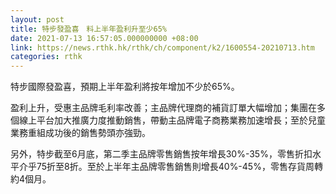 ```yaml
---
layout: post
title: 特步發盈喜　料上半年盈利升至少65%
date: 2021-07-13 16:57:05.000000000 +08:00
link: https://news.rthk.hk/rthk/ch/component/k2/1600554-20210713.htm
categories: rthk
---
```


特步國際發盈喜，預期上半年盈利將按年增加不少於65%。

盈利上升，受惠主品牌毛利率改善；主品牌代理商的補貨訂單大幅增加；集團在多個線上平台加大推廣力度推動銷售，帶動主品牌電子商務業務加速增長；至於兒童業務重組成功後的銷售勢頭亦強勁。

另外，特步截至6月底，第二季主品牌零售銷售按年增長30%-35%，零售折扣水平介乎75折至8折。至於上半年主品牌零售銷售則增長40%-45%，零售存貨周轉約4個月。
